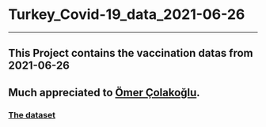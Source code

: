 # Turkey_Covid-19_data_2021-06-26
------
## This Project contains the vaccination datas from 2021-06-26

## Much appreciated to [Ömer Çolakoğlu](https://www.kaggle.com/omercolakoglu).

### [The dataset](https://www.kaggle.com/omercolakoglu/turkey-covid-19-vaccination-data)
